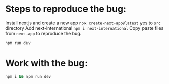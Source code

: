 # Steps to reproduce the bug:
Install nextjs and create a new app
`npx create-next-app@latest`
yes to `src` directory
Add next-international
`npm i next-international`
Copy paste files from `next-app` to reproduce the bug.
```bash
npm run dev
```
# Work with the bug:
```bash
npm i && npm run dev
```